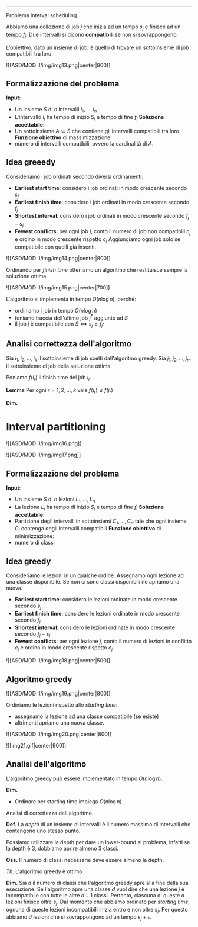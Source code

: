 ----
Problema interval scheduling.

Abbiamo una collezione di job $j$ che inizia ad un tempo $s_{j}$ e finisce ad un tempo $f_{j}$.
Due intervalli si dicono **compatibili** se non si sovrappongono.

L'obiettivo, dato un insieme di job, è quello di trovare un sottoinsieme di job compatibili tra loro.

![[ASD/MOD II/img/img13.png|center|800]]


## Formalizzazione del problema
**Input**: 
- Un insieme $S$ di $n$ intervalli $I_{1}, \dots, I_{n}$ 
- L'intervallo $I_{i}$ ha tempo di inizio $S_{i}$ e tempo di fine $f_{i}$
**Soluzione accettabile**:
- Un sottoinsieme $A\subseteq S$ che contiene gli intervalli compatibili tra loro.
**Funzione obiettivo** di massimizzazione:
- numero di intervalli compatibili, ovvero la cardinalità di $A$.

## Idea greeedy
Consideriamo i job ordinati secondo diversi ordinamenti:
- **Earliest start time**: considero i job ordinati in modo crescente secondo $s_{j}$ 
- **Earliest finish time**: considero i job ordinati in modo crescente secondo $f_{j}$
- **Shortest interval**: considero i job ordinati in modo crescente secondo $f_{j}-s_{j}$
- **Fewest conflicts**: per ogni job $j$, conto il numero di job non compatibili $c_{j}$ e ordino in modo crescente rispetto $c_{j}$
Aggiungiamo ogni job solo se compatibile con quelli già inseriti.

![[ASD/MOD II/img/img14.png|center|800]]

Ordinando per *finish time* otteniamo un algoritmo che restituisce sempre la soluzione ottima. 

![[ASD/MOD II/img/img15.png|center|700]]

L'algoritmo si implementa in tempo $O(n\log n)$, perché:
- ordiniamo i job in tempo $O(n\log n)$ 
- teniamo traccia dell'ultimo job $j^{*}$ aggiunto ad $S$
- il job $j$ è compatibile con $S\iff s_{j}\geq f_{j^{*}}$ 
## Analisi correttezza dell'algoritmo
Sia $i_{1}, i_{2},\dots, i_{k}$ il sottoinsieme di job scelti dall'algoritmo greedy.
Sia $j_{1},j_{2},\dots, j_{m}$ il sottoinsieme di job della soluzione ottima. 

Poniamo $f(i_{r})$ il finish time del job $i_{r}$.

**Lemma**
Per ogni $r=1, 2,\dots,  k$ vale $f(i_{r})\leq f(j_{r})$

**Dim.**


# Interval partitioning

![[ASD/MOD II/img/img16.png]]

![[ASD/MOD II/img/img17.png]]
## Formalizzazione del problema
**Input**: 
- Un insieme $S$ di $n$ lezioni $L_{1}, \dots, L_{n}$ 
- La lezione $L_{i}$ ha tempo di inizio $S_{i}$ e tempo di fine $f_{i}$
**Soluzione accettabile**:
- Partizione degli intervalli in sottoinsiemi $C_{1}, \dots, C_{d}$ tale che ogni insieme $C_{i}$ contenga degli intervalli compatibili
**Funzione obiettivo** di minimizzazione:
- numero di classi

## Idea greedy
Consideriamo le lezioni in un qualche ordine. Assegnamo ogni lezione ad una classe disponibile. Se non ci sono classi disponibili ne apriamo una nuova.

- **Earliest start time**: considero le lezioni ordinate in modo crescente secondo $s_{j}$ 
- **Earliest finish time**: considero le lezioni ordinate in modo crescente secondo $f_{j}$
- **Shortest interval**: considero le lezioni ordinate in modo crescente secondo $f_{j}-s_{j}$
- **Fewest conflicts**: per ogni lezione $j$, conto il numero di lezioni in conflitto $c_{j}$ e ordino in modo crescente rispetto $c_{j}$

![[ASD/MOD II/img/img18.png|center|500]]

## Algoritmo greedy

![[ASD/MOD II/img/img19.png|center|800]]

Ordiniamo le lezioni rispetto allo *starting time*:
- assegnamo la lezione ad una classe compatibile (se esiste)
- altrimenti apriamo una nuova classe.

![[ASD/MOD II/img/img20.png|center|800]]


![[img21.gif|center|900]]

## Analisi dell'algoritmo
L'algoritmo greedy può essere implementato in tempo $O(n\log n)$.

**Dim.**
- Ordinare per starting time impiega $O(n\log n)$ 

Analisi di correttezza dell'algoritmo.

**Def.**
La *depth* di un insieme di intervalli è il numero massimo di intervalli che contengono uno stesso punto.

Possiamo utilizzare la depth per dare un lower-bound al problema, infatti se la depth è 3, dobbiamo aprire almeno 3 classi.

**Oss.**
Il numero di classi necessarie deve essere almeno la depth.

*Th.* L'algoritmo greedy è ottimo

**Dim.**
Sia $d$ il numero di classi che l'algoritmo greedy apre alla fine della sua esecuzione.
Se l'algoritmo apre una classe $d$ vuol dire che una lezione $j$ è incompatibile con tutte le altre $d-1$ classi. Pertanto, ciascuna di queste $d$ lezioni finisce oltre $s_{j}$. Dal momento che abbiamo ordinato per *starting time*, ognuna di queste lezioni incompatibili inizia entro e non oltre $s_{j}$. Per questo abbiamo $d$ lezioni che si sovrappongono ad un tempo $s_{j} + \epsilon$. 